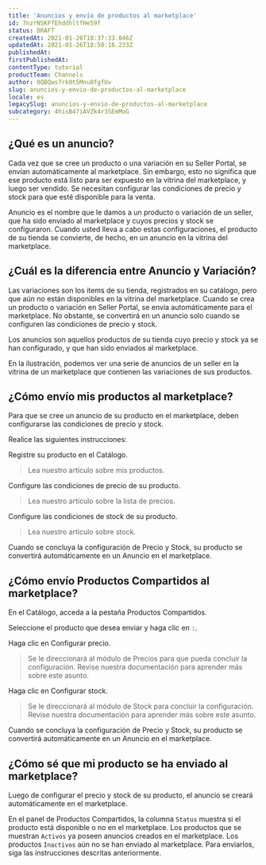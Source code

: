 ```yaml
---
title: 'Anuncios y envío de productos al marketplace'
id: 7nzrNSKFfEhddhltfHe59f
status: DRAFT
createdAt: 2021-01-26T18:37:33.046Z
updatedAt: 2021-01-26T18:50:16.233Z
publishedAt: 
firstPublishedAt: 
contentType: tutorial
productTeam: Channels
author: 0QBQws7rk0t5Mnu8fgfUv
slug: anuncios-y-envio-de-productos-al-marketplace
locale: es
legacySlug: anuncios-y-envio-de-productos-al-marketplace
subcategory: 4hisB47iAVZk4r3SEmMoG
---
```


## ¿Qué es un anuncio?

Cada vez que se cree un producto o una variación en su Seller Portal, se envían automáticamente al marketplace. Sin embargo, esto no significa que ese producto está listo para ser expuesto en la vitrina del marketplace, y luego ser vendido. Se necesitan configurar las condiciones de precio y stock para que esté disponible para la venta.

Anuncio es el nombre que le damos a un producto o variación de un seller, que ha sido enviado al marketplace y cuyos precios y stock se configuraron. Cuando usted lleva a cabo estas configuraciones, el producto de su tienda se convierte, de hecho, en un anuncio en la vitrina del marketplace.

## ¿Cuál es la diferencia entre Anuncio y Variación?

Las variaciones son los ítems de su tienda, registrados en su catálogo, pero que aún no están disponibles en la vitrina del marketplace. Cuando se crea un producto o variación en Seller Portal, se envía automáticamente para el marketplace. No obstante, se convertirá en un anuncio solo cuando se configuren las condiciones de precio y stock.

Los anuncios son aquellos productos de su tienda cuyo precio y stock ya se han configurado, y que han sido enviados al marketplace. 

En la ilustración, podemos ver una serie de anuncios de un seller en la vitrina de un marketplace que contienen las variaciones de sus productos.

## ¿Cómo envío mis productos al marketplace?

Para que se cree un anuncio de su producto en el marketplace, deben configurarse las condiciones de precio y stock.

Realice las siguientes instrucciones: 

Registre su producto en el Catálogo. 
> Lea nuestro artículo sobre mis productos.

Configure las condiciones de precio de su producto.
> Lea nuestro artículo sobre la lista de precios.

Configure las condiciones de stock de su producto.
> Lea nuestro artículo sobre stock.

Cuando se concluya la configuración de Precio y Stock, su producto se convertirá automáticamente en un Anuncio en el marketplace.

## ¿Cómo envío Productos Compartidos al marketplace?

En el Catálogo, acceda a la pestaña Productos Compartidos. 

Seleccione el producto que desea enviar y haga clic en `:`.

Haga clic en Configurar precio.                
> Se le direccionará al módulo de Precios para que pueda concluir la configuración. Revise nuestra documentación para aprender más sobre este asunto.

Haga clic en Configurar stock.                
> Se le direccionará al módulo de Stock para concluir la configuración. Revise nuestra documentación para aprender más sobre este asunto. 

Cuando se concluya la configuración de Precio y Stock, su producto se convertirá automáticamente en un Anuncio en el marketplace. 

## ¿Cómo sé que mi producto se ha enviado al marketplace?

Luego de configurar el precio y stock de su producto, el anuncio se creará automáticamente en el marketplace. 

En el panel de Productos Compartidos, la columna `Status` muestra si el producto está disponible o no en el marketplace. 
Los productos que se muestran `Activos` ya poseen anuncios creados en el marketplace. 
Los productos `Inactivos` aún no se han enviado al marketplace. Para enviarlos, siga las instrucciones descritas anteriormente. 

